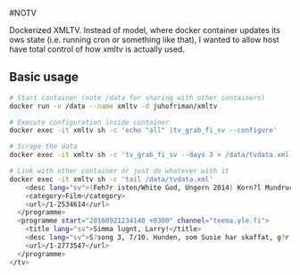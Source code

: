#NOTV

Dockerized XMLTV. Instead of model, where docker container updates its ows state (i.e. running cron or something like that), I wanted to allow host have total control of how xmltv is actually used.

## Basic usage

```bash
# Start container (note /data for sharing with other containers)
docker run -v /data --name xmltv -d juhofriman/xmltv

# Execute configuration inside container
docker exec -it xmltv sh -c 'echo "all" |tv_grab_fi_sv --configure'

# Scrape the data
docker exec -it xmltv sh -c 'tv_grab_fi_sv --days 3 > /data/tvdata.xml'

# Link with other container or just do whatever with it
docker exec -it xmltv sh -c 'tail /data/tvdata.xml'
    <desc lang="sv">(Feh?r isten/White God, Ungern 2014) Korn?l Mundrucz?s drama om en v?rld d?r m?nniskor ?verger sina hundar. Unga Lilis hund Hagen kastas ut p? gatan, och Hagen kommer att leda hundarnas revolt. S: Zs?fia Psotta. HD</desc>
    <category>Film</category>
    <url>/1-2534614</url>
  </programme>
  <programme start="20160921234140 +0300" channel="teema.yle.fi">
    <title lang="sv">Simma lugnt, Larry!</title>
    <desc lang="sv">S?song 3, 7/10. Hunden, som Susie har skaffat, g?r att allergin tvingar Jeff att fly till ett hotell. Samtidigt vill familjen Braudy ha en hund och Larry f?rs?ker hitta en l?sning som ?r bra f?r alla parter. bildformat 4:3</desc>
    <url>/1-2773547</url>
  </programme>
</tv>
```
